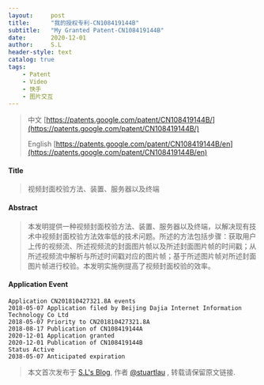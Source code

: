 ```yaml
---
layout:     post
title:      "我的授权专利-CN108419144B"
subtitle:   "My Granted Patent-CN108419144B"
date:       2020-12-01
author:     S.L
header-style: text
catalog: true
tags:
    - Patent
    - Video
    - 快手
    - 图片交互
---
```

> 中文 [https://patents.google.com/patent/CN108419144B/](https://patents.google.com/patent/CN108419144B/)
>
> English [https://patents.google.com/patent/CN108419144B/en](https://patents.google.com/patent/CN108419144B/en)

#### Title
> 视频封面校验方法、装置、服务器以及终端








#### Abstract
> 本发明提供一种视频封面校验方法、装置、服务器以及终端，以解决现有技术中视频封面校验方法效率低的技术问题。所述的方法包括步骤：获取用户上传的视频流、所述视频流的封面图片帧以及所述封面图片帧的时间戳；从所述视频流中解析与所述时间戳对应的图片帧；基于所述图片帧对所述封面图片帧进行校验。本发明实施例提高了视频封面校验的效率。








#### Application Event
```
Application CN201810427321.8A events 
2018-05-07 Application filed by Beijing Dajia Internet Information Technology Co Ltd
2018-05-07 Priority to CN201810427321.8A
2018-08-17 Publication of CN108419144A
2020-12-01 Application granted
2020-12-01 Publication of CN108419144B
Status Active
2038-05-07 Anticipated expiration
```
> 本文首次发布于 [S.L's Blog](https://liushuo.me), 作者 [@stuartlau](http://github.com/stuartlau) ,
转载请保留原文链接.
